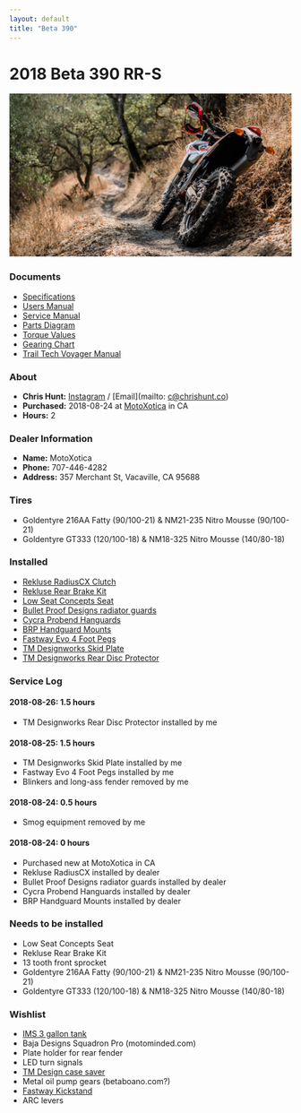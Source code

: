 ```yaml
---
layout: default
title: "Beta 390"
---
```


# 2018 Beta 390 RR-S
![](beta-390.jpg)

### Documents

- [Specifications](documents/2018-beta-390-rrs-specifications.pdf)
- [Users Manual](documents/2018-beta-390-rrs-users-manual.pdf)
- [Service Manual](documents/2018-beta-390-rrs-service-manual.pdf)
- [Parts Diagram](documents/2018-beta-390-rrs-parts-diagram.pdf)
- [Torque Values](documents/2018-beta-390-rrs-torque-values.pdf)
- [Gearing Chart](documents/2018-beta-390-rrs-gearing-chart.pdf)
- [Trail Tech Voyager Manual](documents/trail-tech-voyager-manual.pdf)

### About

- **Chris Hunt:** [Instagram](https://chrshnt.com/2N80K3n) / [Email](mailto: c@chrishunt.co)
- **Purchased:** 2018-08-24 at [MotoXotica](http://www.motoxotica.com/) in CA
- **Hours:** 2

### Dealer Information

- **Name:** MotoXotica
- **Phone:** 707-446-4282
- **Address:** 357 Merchant St, Vacaville, CA 95688

### Tires
- Goldentyre 216AA Fatty (90/100-21) & NM21-235 Nitro Mousse (90/100-21)
- Goldentyre GT333 (120/100-18) & NM18-325 Nitro Mousse (140/80-18)

### Installed
- [Rekluse RadiusCX Clutch](https://chrshnt.com/2vMmAmE)
- [Rekluse Rear Brake Kit](https://chrshnt.com/2w9RRjx)
- [Low Seat Concepts Seat](https://chrshnt.com/2MCIwek)
- [Bullet Proof Designs radiator guards](https://chrshnt.com/2KRY5Jg)
- [Cycra Probend Hanguards](http://chrshnt.com/2qxU3Ro)
- [BRP Handguard Mounts](https://chrshnt.com/2OVepv9)
- [Fastway Evo 4 Foot Pegs](https://chrshnt.com/2w6He0W)
- [TM Designworks Skid Plate](https://chrshnt.com/2PsqtFi)
- [TM Designworks Rear Disc Protector](https://chrshnt.com/2KUocPQ)

### Service Log

#### 2018-08-26: 1.5 hours
- TM Designworks Rear Disc Protector installed by me

#### 2018-08-25: 1.5 hours
- TM Designworks Skid Plate installed by me
- Fastway Evo 4 Foot Pegs installed by me
- Blinkers and long-ass fender removed by me

#### 2018-08-24: 0.5 hours
- Smog equipment removed by me

#### 2018-08-24: 0 hours
- Purchased new at MotoXotica in CA
- Rekluse RadiusCX installed by dealer
- Bullet Proof Designs radiator guards installed by dealer
- Cycra Probend Hanguards installed by dealer
- BRP Handguard Mounts installed by dealer

### Needs to be installed
- Low Seat Concepts Seat
- Rekluse Rear Brake Kit
- 13 tooth front sprocket
- Goldentyre 216AA Fatty (90/100-21) & NM21-235 Nitro Mousse (90/100-21)
- Goldentyre GT333 (120/100-18) & NM18-325 Nitro Mousse (140/80-18)

### Wishlist
- [IMS 3 gallon tank](https://chrshnt.com/2MJmo1a)
- Baja Designs Squadron Pro (motominded.com)
- Plate holder for rear fender
- LED turn signals
- [TM Design case saver](https://chrshnt.com/2OCPzjQ)
- Metal oil pump gears (betaboano.com?)
- [Fastway Kickstand](https://chrshnt.com/2wmZTpt)
- ARC levers
